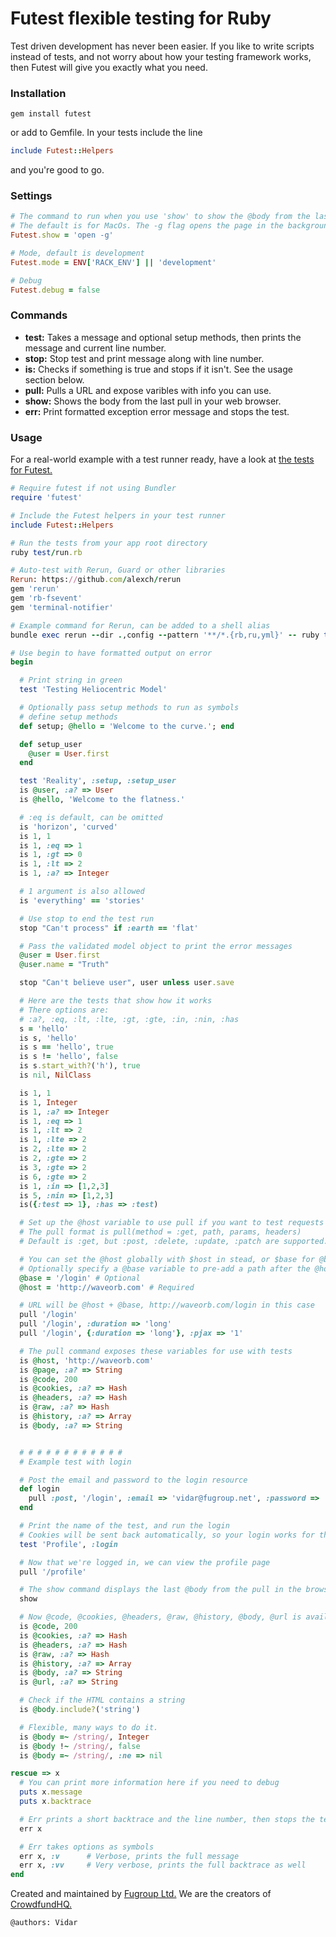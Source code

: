 # Futest flexible testing for Ruby

Test driven development has never been easier. If you like to write scripts instead of tests, and not worry about how your testing framework works, then Futest will give you exactly what you need.

### Installation
```
gem install futest
```
or add to Gemfile. In your tests include the line
```ruby
include Futest::Helpers
```
and you're good to go.

### Settings
```ruby
# The command to run when you use 'show' to show the @body from the last pull.
# The default is for MacOs. The -g flag opens the page in the background.
Futest.show = 'open -g'

# Mode, default is development
Futest.mode = ENV['RACK_ENV'] || 'development'

# Debug
Futest.debug = false
```

### Commands
- **test:** Takes a message and optional setup methods, then prints the message and current line number.
- **stop:** Stop test and print message along with line number.
- **is:** Checks if something is true and stops if it isn't. See the usage section below.
- **pull:** Pulls a URL and expose varibles with info you can use.
- **show:** Shows the body from the last pull in your web browser.
- **err:** Print formatted exception error message and stops the test.

### Usage
For a real-world example with a test runner ready, have a look at [the tests for Futest.](https://github.com/fugroup/futest/tree/master/test)
```ruby
# Require futest if not using Bundler
require 'futest'

# Include the Futest helpers in your test runner
include Futest::Helpers

# Run the tests from your app root directory
ruby test/run.rb

# Auto-test with Rerun, Guard or other libraries
Rerun: https://github.com/alexch/rerun
gem 'rerun'
gem 'rb-fsevent'
gem 'terminal-notifier'

# Example command for Rerun, can be added to a shell alias
bundle exec rerun --dir .,config --pattern '**/*.{rb,ru,yml}' -- ruby test/run.rb

# Use begin to have formatted output on error
begin

  # Print string in green
  test 'Testing Heliocentric Model'

  # Optionally pass setup methods to run as symbols
  # define setup methods
  def setup; @hello = 'Welcome to the curve.'; end

  def setup_user
    @user = User.first
  end

  test 'Reality', :setup, :setup_user
  is @user, :a? => User
  is @hello, 'Welcome to the flatness.'

  # :eq is default, can be omitted
  is 'horizon', 'curved'
  is 1, 1
  is 1, :eq => 1
  is 1, :gt => 0
  is 1, :lt => 2
  is 1, :a? => Integer

  # 1 argument is also allowed
  is 'everything' == 'stories'

  # Use stop to end the test run
  stop "Can't process" if :earth == 'flat'

  # Pass the validated model object to print the error messages
  @user = User.first
  @user.name = "Truth"

  stop "Can't believe user", user unless user.save

  # Here are the tests that show how it works
  # There options are:
  # :a?, :eq, :lt, :lte, :gt, :gte, :in, :nin, :has
  s = 'hello'
  is s, 'hello'
  is s == 'hello', true
  is s != 'hello', false
  is s.start_with?('h'), true
  is nil, NilClass

  is 1, 1
  is 1, Integer
  is 1, :a? => Integer
  is 1, :eq => 1
  is 1, :lt => 2
  is 1, :lte => 2
  is 2, :lte => 2
  is 2, :gte => 2
  is 3, :gte => 2
  is 6, :gte => 2
  is 1, :in => [1,2,3]
  is 5, :nin => [1,2,3]
  is({:test => 1}, :has => :test)

  # Set up the @host variable to use pull if you want to test requests
  # The pull format is pull(method = :get, path, params, headers)
  # Default is :get, but :post, :delete, :update, :patch are supported.

  # You can set the @host globally with $host in stead, or $base for @base
  # Optionally specify a @base variable to pre-add a path after the @host
  @base = '/login' # Optional
  @host = 'http://waveorb.com' # Required

  # URL will be @host + @base, http://waveorb.com/login in this case
  pull '/login'
  pull '/login', :duration => 'long'
  pull '/login', {:duration => 'long'}, :pjax => '1'

  # The pull command exposes these variables for use with tests
  is @host, 'http://waveorb.com'
  is @page, :a? => String
  is @code, 200
  is @cookies, :a? => Hash
  is @headers, :a? => Hash
  is @raw, :a? => Hash
  is @history, :a? => Array
  is @body, :a? => String


  # # # # # # # # # # # #
  # Example test with login

  # Post the email and password to the login resource
  def login
    pull :post, '/login', :email => 'vidar@fugroup.net', :password => 'test'
  end

  # Print the name of the test, and run the login
  # Cookies will be sent back automatically, so your login works for the duration of the test
  test 'Profile', :login

  # Now that we're logged in, we can view the profile page
  pull '/profile'

  # The show command displays the last @body from the pull in the browser
  show

  # Now @code, @cookies, @headers, @raw, @history, @body, @url is available
  is @code, 200
  is @cookies, :a? => Hash
  is @headers, :a? => Hash
  is @raw, :a? => Hash
  is @history, :a? => Array
  is @body, :a? => String
  is @url, :a? => String

  # Check if the HTML contains a string
  is @body.include?('string')

  # Flexible, many ways to do it.
  is @body =~ /string/, Integer
  is @body !~ /string/, false
  is @body =~ /string/, :ne => nil

rescue => x
  # You can print more information here if you need to debug
  puts x.message
  puts x.backtrace

  # Err prints a short backtrace and the line number, then stops the tests.
  err x

  # Err takes options as symbols
  err x, :v      # Verbose, prints the full message
  err x, :vv     # Very verbose, prints the full backtrace as well
end
```

Created and maintained by [Fugroup Ltd.](https://www.fugroup.net) We are the creators of [CrowdfundHQ.](https://crowdfundhq.com)

`@authors: Vidar`
